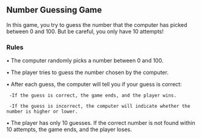 ## **Number Guessing Game**

In this game, you try to guess the number that the computer has picked between 0 and 100. But be careful, you only have 10 attempts!


### **Rules**

• The computer randomly picks a number between 0 and 100.


• The player tries to guess the number chosen by the computer.


• After each guess, the computer will tell you if your guess is correct:

     -If the guess is correct, the game ends, and the player wins.
     
     -If the guess is incorrect, the computer will indicate whether the number is higher or lower.

     
• The player has only 10 guesses. If the correct number is not found within 10 attempts, the game ends, and the player loses.
